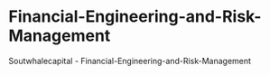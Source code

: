 # Financial-Engineering-and-Risk-Management
Soutwhalecapital - Financial-Engineering-and-Risk-Management 
